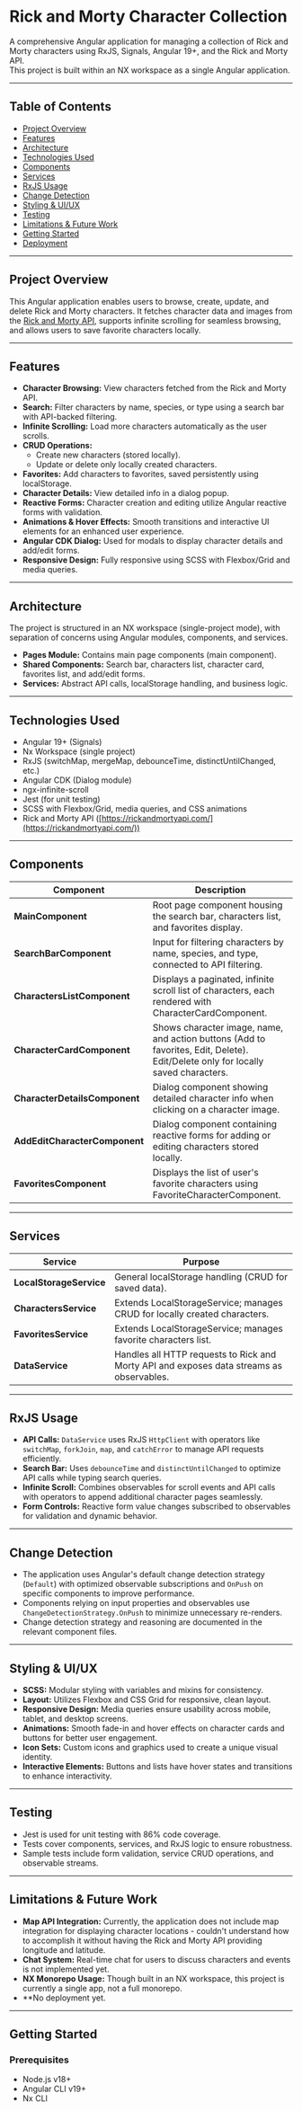# Rick and Morty Character Collection

A comprehensive Angular application for managing a collection of Rick and Morty characters using RxJS, Signals, Angular 19+, and the Rick and Morty API.  
This project is built within an NX workspace as a single Angular application.

---

## Table of Contents

- [Project Overview](#project-overview)  
- [Features](#features)  
- [Architecture](#architecture)  
- [Technologies Used](#technologies-used)  
- [Components](#components)  
- [Services](#services)  
- [RxJS Usage](#rxjs-usage)  
- [Change Detection](#change-detection)  
- [Styling & UI/UX](#styling--uiux)  
- [Testing](#testing)  
- [Limitations & Future Work](#limitations--future-work)  
- [Getting Started](#getting-started)  
- [Deployment](#deployment)  

---

## Project Overview

This Angular application enables users to browse, create, update, and delete Rick and Morty characters. It fetches character data and images from the [Rick and Morty API](https://rickandmortyapi.com/), supports infinite scrolling for seamless browsing, and allows users to save favorite characters locally.

---

## Features

- **Character Browsing:** View characters fetched from the Rick and Morty API.  
- **Search:** Filter characters by name, species, or type using a search bar with API-backed filtering.  
- **Infinite Scrolling:** Load more characters automatically as the user scrolls.  
- **CRUD Operations:**  
  - Create new characters (stored locally).  
  - Update or delete only locally created characters.  
- **Favorites:** Add characters to favorites, saved persistently using localStorage.  
- **Character Details:** View detailed info in a dialog popup.  
- **Reactive Forms:** Character creation and editing utilize Angular reactive forms with validation.  
- **Animations & Hover Effects:** Smooth transitions and interactive UI elements for an enhanced user experience.  
- **Angular CDK Dialog:** Used for modals to display character details and add/edit forms.  
- **Responsive Design:** Fully responsive using SCSS with Flexbox/Grid and media queries.

---

## Architecture

The project is structured in an NX workspace (single-project mode), with separation of concerns using Angular modules, components, and services.

- **Pages Module:** Contains main page components (main component).  
- **Shared Components:** Search bar, characters list, character card, favorites list, and add/edit forms.  
- **Services:** Abstract API calls, localStorage handling, and business logic.

---

## Technologies Used

- Angular 19+  (Signals)
- Nx Workspace (single project)  
- RxJS (switchMap, mergeMap, debounceTime, distinctUntilChanged, etc.)  
- Angular CDK (Dialog module)  
- ngx-infinite-scroll  
- Jest (for unit testing)  
- SCSS with Flexbox/Grid, media queries, and CSS animations  
- Rick and Morty API ([https://rickandmortyapi.com/](https://rickandmortyapi.com/))  

---

## Components

| Component              | Description                                                                                      |
|------------------------|--------------------------------------------------------------------------------------------------|
| **MainComponent**      | Root page component housing the search bar, characters list, and favorites display.             |
| **SearchBarComponent**  | Input for filtering characters by name, species, and type, connected to API filtering.           |
| **CharactersListComponent** | Displays a paginated, infinite scroll list of characters, each rendered with CharacterCardComponent. |
| **CharacterCardComponent** | Shows character image, name, and action buttons (Add to favorites, Edit, Delete). Edit/Delete only for locally saved characters. |
| **CharacterDetailsComponent** | Dialog component showing detailed character info when clicking on a character image.          |
| **AddEditCharacterComponent** | Dialog component containing reactive forms for adding or editing characters stored locally.      |
| **FavoritesComponent** | Displays the list of user's favorite characters using FavoriteCharacterComponent.                 |

---

## Services

| Service                | Purpose                                                                                         |
|------------------------|------------------------------------------------------------------------------------------------|
| **LocalStorageService** | General localStorage handling (CRUD for saved data).                                           |
| **CharactersService**   | Extends LocalStorageService; manages CRUD for locally created characters.                      |
| **FavoritesService**    | Extends LocalStorageService; manages favorite characters list.                                 |
| **DataService**         | Handles all HTTP requests to Rick and Morty API and exposes data streams as observables.       |

---

## RxJS Usage

- **API Calls:** `DataService` uses RxJS `HttpClient` with operators like `switchMap`, `forkJoin`, `map`, and `catchError` to manage API requests efficiently.  
- **Search Bar:** Uses `debounceTime` and `distinctUntilChanged` to optimize API calls while typing search queries.  
- **Infinite Scroll:** Combines observables for scroll events and API calls with operators to append additional character pages seamlessly.  
- **Form Controls:** Reactive form value changes subscribed to observables for validation and dynamic behavior.

---

## Change Detection

- The application uses Angular's default change detection strategy (`Default`) with optimized observable subscriptions and `OnPush` on specific components to improve performance.  
- Components relying on input properties and observables use `ChangeDetectionStrategy.OnPush` to minimize unnecessary re-renders.  
- Change detection strategy and reasoning are documented in the relevant component files.

---

## Styling & UI/UX

- **SCSS:** Modular styling with variables and mixins for consistency.  
- **Layout:** Utilizes Flexbox and CSS Grid for responsive, clean layout.  
- **Responsive Design:** Media queries ensure usability across mobile, tablet, and desktop screens.  
- **Animations:** Smooth fade-in and hover effects on character cards and buttons for better user engagement.  
- **Icon Sets:** Custom icons and graphics used to create a unique visual identity.  
- **Interactive Elements:** Buttons and lists have hover states and transitions to enhance interactivity.

---

## Testing

- Jest is used for unit testing with 86% code coverage.  
- Tests cover components, services, and RxJS logic to ensure robustness.  
- Sample tests include form validation, service CRUD operations, and observable streams.

---

## Limitations & Future Work

- **Map API Integration:** Currently, the application does not include map integration for displaying character locations - couldn't understand how to accomplish it without having the Rick and Morty API providing longitude and latitude.
- **Chat System:** Real-time chat for users to discuss characters and events is not implemented yet.  
- **NX Monorepo Usage:** Though built in an NX workspace, this project is currently a single app, not a full monorepo.  
- **No deployment yet.
---

## Getting Started

### Prerequisites

- Node.js v18+  
- Angular CLI v19+  
- Nx CLI  

